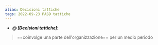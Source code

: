 ```yaml
---
alias: Decisioni tattiche
tags: 2022-09-23 PASD tattiche
---
```


- ***@ [Decisioni tattiche]***:
> ==coinvolge una parte dell'organizzazione== per un medio periodo